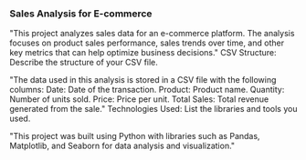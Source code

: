 ### Sales Analysis for E-commerce ###


 "This project analyzes sales data for an e-commerce platform. The analysis focuses on product sales performance, sales trends over time, and other key metrics that can help optimize business decisions."
CSV Structure: Describe the structure of your CSV file.

 "The data used in this analysis is stored in a CSV file with the following columns:
Date: Date of the transaction.
Product: Product name.
Quantity: Number of units sold.
Price: Price per unit.
Total Sales: Total revenue generated from the sale."
Technologies Used: List the libraries and tools you used.

 "This project was built using Python with libraries such as Pandas, Matplotlib, and Seaborn for data analysis and visualization."
